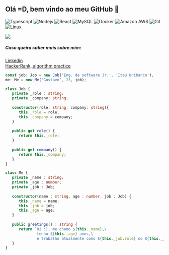 ## Olá =D, bem vindo ao meu GitHub 👋
![Typescript](https://img.shields.io/badge/TypeScript-black?style=flat-square&logo=typescript&logoColor=007ACC)
![Nodejs](https://img.shields.io/badge/-Nodejs-black?style=flat-square&logo=Node.js)
![React](https://img.shields.io/badge/-React-black?style=flat-square&logo=react)
![MySQL](https://img.shields.io/badge/-MySQL-black?style=flat-square&logo=mysql)
![Docker](https://img.shields.io/badge/-Docker-black?style=flat-square&logo=docker)
![Amazon AWS](https://img.shields.io/badge/Amazon%20AWS-232F3E?style=flat-square&logo=amazon-aws)
![Git](https://img.shields.io/badge/-Git-black?style=flat-square&logo=git)
![Linux](https://img.shields.io/badge/-Linux-black?style=flat-square&logo=linux)  


<div style="display: flex">
   <img src="https://github-readme-stats.vercel.app/api?username=gustavo-sm&show_icons=true&count_private=true&theme=dark" />
</div>  


##### Caso queira saber mais sobre mim:
<a target="_blank" href="https://linkedin.com/in/gustavo-sm"> Linkedin </a>  
<a target="_blank" href="https://hackerrank.com/gustavosm"> HackerRank, algorithm practice </a>

```Typescript
const job: Job = new Job('Eng. de software Jr.', 'Itaú Unibanco'),
me: Me = new Me('Gustavo', 23, job);

class Job {
   private _role : string;
   private _company: string;
   
   constructor(role: string, company: string){
      this._role = role;
      this._company = company;
   }
   
   public get role() {
      return this._role;
   }
   
   public get company() {
      return this._company;
   }
}

class Me {
   private _name : string;
   private _age : number;
   private _job : Job;
   
   constructor(name : string, age : number, job : Job) {
      this._name = name;
      this._job = job;
      this._age = age;
   }
   
   public greetings() : string {
      return `Oi :), me chamo ${this._name},\ 
              tenho ${this._age} anos,\  
              e trabalho atualmente como ${this._job.role} no ${this._job.company}.`;
   }
}
```
